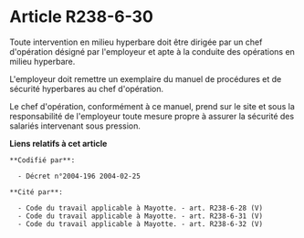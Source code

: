 # Article R238-6-30

Toute intervention en milieu hyperbare doit être dirigée par un chef d'opération désigné par l'employeur et apte à la
conduite des opérations en milieu hyperbare.

L'employeur doit remettre un exemplaire du manuel de procédures et de sécurité hyperbares au chef d'opération.

Le chef d'opération, conformément à ce manuel, prend sur le site et sous la responsabilité de l'employeur toute mesure propre
à assurer la sécurité des salariés intervenant sous pression.

**Liens relatifs à cet article**

	**Codifié par**:

	  - Décret n°2004-196 2004-02-25

	**Cité par**:

	  - Code du travail applicable à Mayotte. - art. R238-6-28 (V)
	  - Code du travail applicable à Mayotte. - art. R238-6-31 (V)
	  - Code du travail applicable à Mayotte. - art. R238-6-32 (V)
